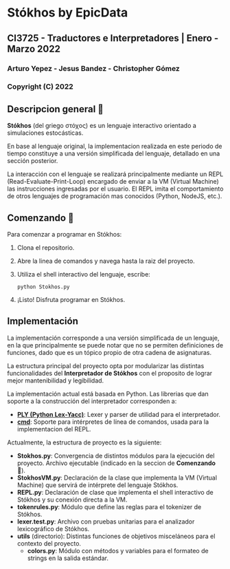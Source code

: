 # Stókhos by EpicData

## CI3725 - Traductores e Interpretadores | Enero - Marzo 2022

### Arturo Yepez - Jesus Bandez - Christopher Gómez

### Copyright (C) 2022

## Descripcion general 📃

**Stókhos** (del griego στόχος) es un lenguaje interactivo orientado a simulaciones estocásticas.

En base al lenguaje original, la implementacion realizada en este periodo de tiempo constituye a una versión simplificada del lenguaje, detallado en una sección posterior.

La interacción con el lenguaje se realizará principalmente mediante un REPL (Read-Evaluate-Print-Loop) encargado de enviar a la VM (Virtual Machine) las instrucciones ingresadas por el usuario. El REPL imita el comportamiento de otros lenguajes de programación mas conocidos (Python, NodeJS, etc.).

## Comenzando 🔧

Para comenzar a programar en Stókhos:

1. Clona el repositorio.
2. Abre la linea de comandos y navega hasta la raiz del proyecto.
3. Utiliza el shell interactivo del lenguaje, escribe:

    ```_
    python Stokhos.py
    ```

4. ¡Listo! Disfruta programar en Stókhos.

## Implementación

La implementación corresponde a una versión simplificada de un lenguaje, en la que principalmente se puede notar que no se permiten definiciones de funciones, dado que es un tópico propio de otra cadena de asignaturas.

La estructura principal del proyecto opta por modularizar las distintas funcionalidades del **Interpretador de Stókhos** con el proposito de lograr mejor mantenibilidad y legibilidad.

La implementación actual está basada en Python. Las librerias que dan soporte a la construcción del interpretador corresponden a:

- [**PLY (Python Lex-Yacc)**](https://github.com/dabeaz/ply): Lexer y parser de utilidad para el interpretador.
- [**cmd**](https://docs.python.org/3/library/cmd.html): Soporte para intérpretes de línea de comandos, usada para la implementacion del REPL.

Actualmente, la estructura de proyecto es la siguiente:

- **Stokhos.py**: Convergencia de distintos módulos para la ejecución del proyecto. Archivo ejecutable (indicado en la seccion de **Comenzando 🔧**).
- **StokhosVM.py**: Declaración de la clase que implementa la VM (Virtual Machine) que servirá de intérprete del lenguaje Stókhos.
- **REPL.py**: Declaración de clase que implementa el shell interactivo de Stókhos y su conexión directa a la VM.
- **tokenrules.py**: Módulo que define las reglas para el tokenizer de Stókhos.
- **lexer.test.py**: Archivo con pruebas unitarias para el analizador lexicográfico de Stókhos.
- **utils** (directorio): Distintas funciones de objetivos misceláneos para el contexto del proyecto.
  - **colors.py**: Módulo con métodos y variables para el formateo de strings en la salida estándar.
